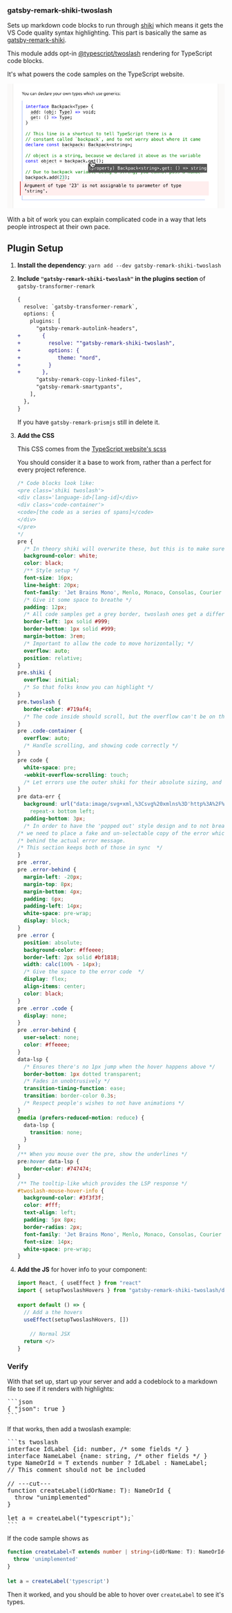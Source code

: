 ### gatsby-remark-shiki-twoslash

Sets up markdown code blocks to run through [shiki](https://shiki.matsu.io) which means it gets the VS Code quality
syntax highlighting. This part is basically the same as [gatsby-remark-shiki](https://www.gatsbyjs.org/packages/gatsby-remark-shiki/).

This module adds opt-in [@typescript/twoslash](https://github.com/microsoft/TypeScript-Website/tree/v2/packages/ts-twoslasher)
rendering for TypeScript code blocks.

It's what powers the code samples on the TypeScript website.

![](./screenshots/twoslash-site.png)

With a bit of work you can explain complicated code in a way that lets people introspect at their own pace.

## Plugin Setup

1. **Install the dependency**: `yarn add --dev gatsby-remark-shiki-twoslash`
1. **Include `"gatsby-remark-shiki-twoslash"` in the plugins section** of `gatsby-transformer-remark`

   ```diff
   {
     resolve: `gatsby-transformer-remark`,
     options: {
       plugins: [
         "gatsby-remark-autolink-headers",
   +       {
   +         resolve: ""gatsby-remark-shiki-twoslash",
   +         options: {
   +            theme: "nord",
   +         }
   +       },
         "gatsby-remark-copy-linked-files",
         "gatsby-remark-smartypants",
       ],
     },
   }
   ```

   If you have `gatsby-remark-prismjs` still in delete it.

1. **Add the CSS**

   This CSS comes from the [TypeScript website's scss](https://github.com/microsoft/TypeScript-website/blob/v2/packages/typescriptlang-org/src/templates/markdown-twoslash.scss)

   You should consider it a base to work from, rather than a perfect for every project reference.

   ```css
   /* Code blocks look like: 
   <pre class='shiki twoslash'>
   <div class='language-id>[lang-id]</div>
   <div class='code-container'>
   <code>[the code as a series of spans]</code>
   </div>
   </pre> 
   */
   pre {
     /* In theory shiki will overwrite these, but this is to make sure there are defaults */
     background-color: white;
     color: black;
     /** Style setup */
     font-size: 16px;
     line-height: 20px;
     font-family: 'Jet Brains Mono', Menlo, Monaco, Consolas, Courier New, monospace;
     /* Give it some space to breathe */
     padding: 12px;
     /* All code samples get a grey border, twoslash ones get a different color */
     border-left: 1px solid #999;
     border-bottom: 1px solid #999;
     margin-bottom: 3rem;
     /* Important to allow the code to move horizontally; */
     overflow: auto;
     position: relative;
   }
   pre.shiki {
     overflow: initial;
     /* So that folks know you can highlight */
   }
   pre.twoslash {
     border-color: #719af4;
     /* The code inside should scroll, but the overflow can't be on the shiki because it would not allow the relative positioning */
   }
   pre .code-container {
     overflow: auto;
     /* Handle scrolling, and showing code correctly */
   }
   pre code {
     white-space: pre;
     -webkit-overflow-scrolling: touch;
     /* Let errors use the outer shiki for their absolute sizing, and not be affected by the scrolling of the code */
   }
   pre data-err {
     background: url("data:image/svg+xml,%3Csvg%20xmlns%3D'http%3A%2F%2Fwww.w3.org%2F2000%2Fsvg'%20viewBox%3D'0%200%206%203'%20enable-background%3D'new%200%200%206%203'%20height%3D'3'%20width%3D'6'%3E%3Cg%20fill%3D'%23c94824'%3E%3Cpolygon%20points%3D'5.5%2C0%202.5%2C3%201.1%2C3%204.1%2C0'%2F%3E%3Cpolygon%20points%3D'4%2C0%206%2C2%206%2C0.6%205.4%2C0'%2F%3E%3Cpolygon%20points%3D'0%2C2%201%2C3%202.4%2C3%200%2C0.6'%2F%3E%3C%2Fg%3E%3C%2Fsvg%3E")
       repeat-x bottom left;
     padding-bottom: 3px;
     /* In order to have the 'popped out' style design and to not break the layout
   /* we need to place a fake and un-selectable copy of the error which _isn't_ broken out
   /* behind the actual error message.
   /* This section keeps both of those in sync  */
   }
   pre .error,
   pre .error-behind {
     margin-left: -20px;
     margin-top: 8px;
     margin-bottom: 4px;
     padding: 6px;
     padding-left: 14px;
     white-space: pre-wrap;
     display: block;
   }
   pre .error {
     position: absolute;
     background-color: #ffeeee;
     border-left: 2px solid #bf1818;
     width: calc(100% - 14px);
     /* Give the space to the error code  */
     display: flex;
     align-items: center;
     color: black;
   }
   pre .error .code {
     display: none;
   }
   pre .error-behind {
     user-select: none;
     color: #ffeeee;
   }
   data-lsp {
     /* Ensures there's no 1px jump when the hover happens above */
     border-bottom: 1px dotted transparent;
     /* Fades in unobtrusively */
     transition-timing-function: ease;
     transition: border-color 0.3s;
     /* Respect people's wishes to not have animations */
   }
   @media (prefers-reduced-motion: reduce) {
     data-lsp {
       transition: none;
     }
   }
   /** When you mouse over the pre, show the underlines */
   pre:hover data-lsp {
     border-color: #747474;
   }
   /** The tooltip-like which provides the LSP response */
   #twoslash-mouse-hover-info {
     background-color: #3f3f3f;
     color: #fff;
     text-align: left;
     padding: 5px 8px;
     border-radius: 2px;
     font-family: 'Jet Brains Mono', Menlo, Monaco, Consolas, Courier New, monospace;
     font-size: 14px;
     white-space: pre-wrap;
   }
   ```

1. **Add the JS** for hover info to your component:

   ```jsx
   import React, { useEffect } from "react"
   import { setupTwoslashHovers } from "gatsby-remark-shiki-twoslash/dom";

   export default () => {
     // Add a the hovers
     useEffect(setupTwoslashHovers, [])

       // Normal JSX
     return </>
   }
   ```

### Verify

With that set up, start up your server and add a codeblock to a markdown file to see if it renders with highlights:

<pre>```json
{ "json": true }
```</pre>

If that works, then add a twoslash example:

<pre>```ts twoslash
interface IdLabel {id: number, /* some fields */ }
interface NameLabel {name: string, /* other fields */ }
type NameOrId<T extends number | string> = T extends number ? IdLabel : NameLabel;
// This comment should not be included

// ---cut---
function createLabel<T extends number | string>(idOrName: T): NameOrId<T> {
  throw "unimplemented"
}

let a = createLabel("typescript");`
```</pre>

If the code sample shows as

```ts
function createLabel<T extends number | string>(idOrName: T): NameOrId<T> {
  throw 'unimplemented'
}

let a = createLabel('typescript')
```

Then it worked, and you should be able to hover over `createLabel` to see it's types.
